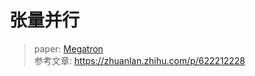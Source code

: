 # 张量并行

> paper: [Megatron](https://arxiv.org/abs/1909.08053v4)  
> 参考文章: https://zhuanlan.zhihu.com/p/622212228

